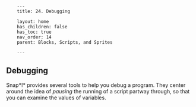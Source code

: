         ---
        title: 24. Debugging

        layout: home
        has_children: false
        has_toc: true
        nav_order: 14
        parent: Blocks, Scripts, and Sprites

        ---

Debugging
---------

Snap*!* provides several tools to help you debug a program. They center
around the idea of *pausing* the running of a script partway through, so
that you can examine the values of variables.

